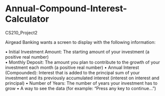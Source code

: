 # Annual-Compound-Interest-Calculator
CS210_Project2

Airgead Banking wants a screen to display with the following information:

• Initial Investment Amount: The starting amount of your investment (a positive real number) <br>
• Monthly Deposit: The amount you plan to contribute to the growth of your investment each month (a positive real number)
• Annual Interest (Compounded): Interest that is added to the principal sum of your investment and its previously accumulated interest (interest on interest and principal)
• Number of Years: The number of years your investment has to grow 
• A way to see the data (for example: “Press any key to continue…”)
